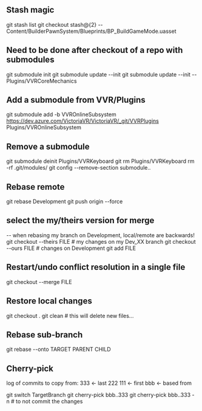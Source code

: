 ## Stash magic
git stash list
git checkout stash@{2} -- Content/BuilderPawnSystem/Blueprints/BP_BuildGameMode.uasset

## Need to be done after checkout of a repo with submodules
git submodule init
git submodule update --init
git submodule update --init -- Plugins/VVRCoreMechanics

## Add a submodule from VVR/Plugins
git submodule add -b VVROnlineSubsystem https://dev.azure.com/VictoriaVR/VictoriaVR/_git/VVRPlugins Plugins/VVROnlineSubsystem

## Remove a submodule
git submodule deinit Plugins/VVRKeyboard
git rm Plugins/VVRKeyboard
rm -rf .git/modules/<path-to-submodule>
git config --remove-section submodule.<path-to-submodule>.

## Rebase remote
git rebase Development
git push origin --force

## select the my/theirs version for merge
-- when rebasing my branch on Development, local/remote are backwards!
git checkout --theirs FILE # my changes on my Dev_XX branch
git checkout --ours FILE # changes on Development
git add FILE

## Restart/undo conflict resolution in a single file
git checkout --merge FILE

## Restore local changes
git checkout .
git clean # this will delete new files...

## Rebase sub-branch
git rebase --onto TARGET PARENT CHILD

## Cherry-pick
log of commits to copy from:
    333 <- last
    222
    111 <- first
    bbb <- based from

git switch TargetBranch
git cherry-pick bbb..333
git cherry-pick bbb..333 -n # to not commit the changes
